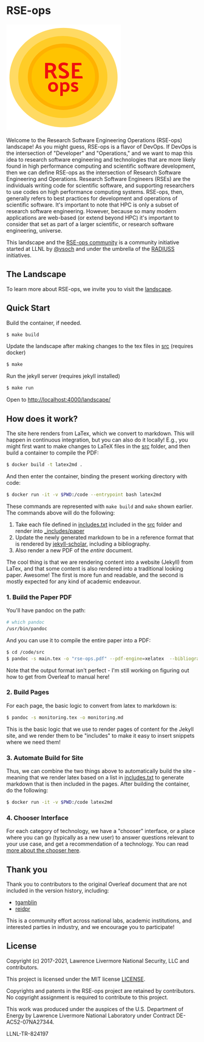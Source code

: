 # RSE-ops

![assets/img/rse-sun.png](assets/img/rse-sun.png)

Welcome to the Research Software Engineering Operations (RSE-ops) landscape! As you
might guess, RSE-ops is a flavor of DevOps.  If DevOps is the intersection of 
"Developer" and "Operations," and we want to map this idea to research software engineering and 
technologies that are more likely found in high performance computing and scientific software development,
then we can define RSE-ops as the intersection of Research Software Engineering and Operations. 
Research Software Engineers (RSEs) are the individuals writing code for scientific software, 
and supporting researchers to use codes on high performance computing systems.
RSE-ops, then, generally refers to best practices for development and operations of scientific software. 
It's important to note that HPC is only a subset of research software engineering. However,
because so many modern applications are web-based (or extend beyond HPC) it's important to 
consider that set as part of a larger scientific, or research software engineering, universe.

This landscape and the [RSE-ops community](https://github.com/rse-ops) is a community initiative started at LLNL by [@vsoch](https://github.com/vsoch) and under the umbrella of
the [RADIUSS](https://software.llnl.gov/radiuss/policies/) initiatives.

## The Landscape

To learn more about RSE-ops, we invite you to visit the [landscape](https://rse-ops.github.io/landscape).

## Quick Start

Build the container, if needed.

```bash
$ make build
```

Update the landscape after making changes to the tex files in [src](src) (requires docker)

```bash
$ make
```

Run the jekyll server (requires jekyll installed)

```bash
$ make run
```

Open to [http://localhost:4000/landscape/](http://localhost:4000/landscape/)

## How does it work?

The site here renders from LaTex, which we convert to markdown. This will happen
in continuous integration, but you can also do it locally! E.g., you might first want
to make changes to LaTeX files in the [src](src) folder, and then build a container
to compile the PDF:

```bash
$ docker build -t latex2md .
```

And then enter the container, binding the present working directory with code:

```bash
$ docker run -it -v $PWD:/code --entrypoint bash latex2md
```

These commands are represented with `make build` and `make` shown earlier. The
commands above will do the following:

1. Take each file defined in [includes.txt](includes.txt) included in the [src](src) folder and render into [_includes/paper](_includes/paper)
2. Update the newly generated markdown to be in a reference format that is rendered by [jekyll-scholar](https://github.com/inukshuk/jekyll-scholar/), including a bibliography.
3. Also render a new PDF of the _entire_ document.

The cool thing is that we are rendering content into a website (Jekyll) from LaTex, and
that some content is also rendered into a traditional looking paper. Awesome! The first
is more fun and readable, and the second is mostly expected for any kind of academic
endeavour.

### 1. Build the Paper PDF

You'll have pandoc on the path:

```bash
# which pandoc
/usr/bin/pandoc
```

And you can use it to compile the entire paper into a PDF:

```bash
$ cd /code/src
$ pandoc -s main.tex -o "rse-ops.pdf" --pdf-engine=xelatex  --bibliography rseops.bib --citeproc
```

Note that the output format isn't perfect - I'm still working on figuring out how
to get from Overleaf to manual here!

### 2. Build Pages

For each page, the basic logic to convert from latex to markdown is:

```bash
$ pandoc -s monitoring.tex -o monitoring.md
```

This is the basic logic that we use to render pages of content for the Jekyll site,
and we render them to be "includes" to make it easy to insert snippets where we need them!

### 3. Automate Build for Site

Thus, we can combine the two things above to automatically build the site - meaning
that we render latex based on a list in [includes.txt](includes.txt) to generate
markdown that is then included in the pages. After building the container, do
the following:

```bash
$ docker run -it -v $PWD:/code latex2md
```

### 4. Chooser Interface

For each category of technology, we have a "chooser" interface, or a place where
 you can go (typically as a new user) to answer questions relevant to your use case,
 and get a recommendation of a technology. You can read [more about the chooser here](docs/chooser.md).

## Thank you

Thank you to contributors to the original Overleaf document that are not included
in the version history, including:

 - [tgamblin](https://github.com/tgamblin)
 - [reidpr](https://github.com/reidpr)

This is a community effort across national labs, academic institutions, and interested
parties in industry, and we encourage you to participate! 

License
-------

Copyright (c) 2017-2021, Lawrence Livermore National Security, LLC
and contributors.

This project is licensed under the MIT license [LICENSE](./LICENSE).

Copyrights and patents in the RSE-ops project are retained by
contributors. No copyright assignment is required to contribute to this
project.

This work was produced under the auspices of the U.S. Department of
Energy by Lawrence Livermore National Laboratory under Contract
DE-AC52-07NA27344.

LLNL-TR-824197
